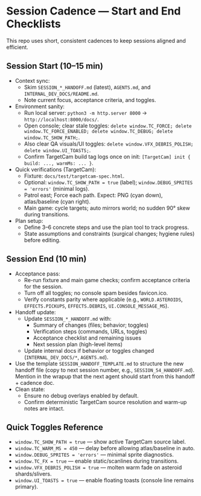# Session Cadence — Start and End Checklists

This repo uses short, consistent cadences to keep sessions aligned and efficient.

## Session Start (10–15 min)

- Context sync:
  - Skim `SESSION_*_HANDOFF.md` (latest), `AGENTS.md`, and `INTERNAL_DEV_DOCS/README.md`.
  - Note current focus, acceptance criteria, and toggles.
- Environment sanity:
  - Run local server: `python3 -m http.server 8000` → `http://localhost:8000/docs/`.
  - Open console; clear stale toggles: `delete window.TC_FORCE; delete window.TC_FORCE_ENABLED; delete window.TC_DEBUG; delete window.TC_SHOW_PATH;`.
  - Also clear QA visuals/UI toggles: `delete window.VFX_DEBRIS_POLISH; delete window.UI_TOASTS;`.
  - Confirm TargetCam build tag logs once on init: `[TargetCam] init { build: ..., warmMs: ... }`.
- Quick verifications (TargetCam):
  - Fixture: `docs/test/targetcam-spec.html`.
  - Optional: `window.TC_SHOW_PATH = true` (label); `window.DEBUG_SPRITES = 'errors'` (minimal logs).
  - Patrol east; Force each path. Expect: PNG (cyan down), atlas/baseline (cyan right).
  - Main game: cycle targets; auto mirrors world; no sudden 90° skew during transitions.
- Plan setup:
  - Define 3–6 concrete steps and use the plan tool to track progress.
  - State assumptions and constraints (surgical changes; hygiene rules) before editing.

## Session End (10 min)

- Acceptance pass:
  - Re-run fixture and main game checks; confirm acceptance criteria for the session.
  - Turn off all toggles; no console spam besides favicon.ico.
  - Verify constants parity where applicable (e.g., `WORLD.ASTEROIDS`, `EFFECTS.PICKUPS`, `EFFECTS.DEBRIS`, `UI.CONSOLE_MESSAGE_MS`).
- Handoff update:
  - Update `SESSION_*_HANDOFF.md` with:
    - Summary of changes (files; behavior; toggles)
    - Verification steps (commands, URLs, toggles)
    - Acceptance checklist and remaining issues
    - Next session plan (high-level items)
  - Update internal docs if behavior or toggles changed (`INTERNAL_DEV_DOCS/*`, `AGENTS.md`).
- Use the template `SESSION_HANDOFF_TEMPLATE.md` to structure the new handoff file (copy to next session number, e.g., `SESSION_54_HANDOFF.md`). Mention in the wrapup that the next agent should start from this handoff + cadence doc.
- Clean state:
  - Ensure no debug overlays enabled by default.
  - Confirm deterministic TargetCam source resolution and warm-up notes are intact.

## Quick Toggles Reference

- `window.TC_SHOW_PATH = true` — show active TargetCam source label.
- `window.TC_WARM_MS = 450` — delay before allowing atlas/baseline in auto.
- `window.DEBUG_SPRITES = 'errors'` — minimal sprite diagnostics.
- `window.TC_FX = true` — enable static/scanlines during transitions.
- `window.VFX_DEBRIS_POLISH = true` — molten warm fade on asteroid shards/slivers.
- `window.UI_TOASTS = true` — enable floating toasts (console line remains primary).
